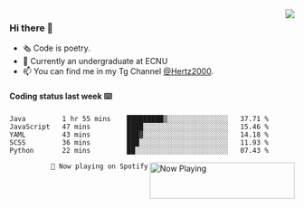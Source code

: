 <img  align="right" src="https://github-readme-stats.vercel.app/api?username=BillChen2K&show_icons=true&count_private=true&hide_title=true">

### Hi there 👋

- 🗞 Code is poetry.
- 🌱 Currently an undergraduate at ECNU
- 📫 You can find me in my Tg Channel [@Hertz2000](https://t.me/Hertz2000).

#### Coding status last week ⌨️

<!--START_SECTION:waka-->
```text
Java         1 hr 55 mins    █████████▒░░░░░░░░░░░░░░░   37.71 % 
JavaScript   47 mins         ████░░░░░░░░░░░░░░░░░░░░░   15.46 % 
YAML         43 mins         ███▓░░░░░░░░░░░░░░░░░░░░░   14.18 % 
SCSS         36 mins         ███░░░░░░░░░░░░░░░░░░░░░░   11.93 % 
Python       22 mins         ██░░░░░░░░░░░░░░░░░░░░░░░   07.43 % 
```
<!--END_SECTION:waka-->


<div>
<a href="https://spotify-now-playing.billchen2k.vercel.app/now-playing?open">
   <img align="right" src="https://spotify-now-playing.billchen2k.vercel.app/now-playing" width="256" height="64" alt="Now Playing">
</a>
</div>

<div>
<p align="right"><code>🎵 Now playing on Spotify</code></p>
</div>

<!--
**BillChen2K/BillChen2K** is a ✨ _special_ ✨ repository because its `README.md` (this file) appears on your GitHub profile.

Here are some ideas to get you started:

- 🔭 I’m currently working on ...
- 🌱 I’m currently learning ...
- 👯 I’m looking to collaborate on ...
- 🤔 I’m looking for help with ...
- 💬 Ask me about ...
- 📫 How to reach me: ...
- 😄 Pronouns: ...
- ⚡ Fun fact: ...
-->
